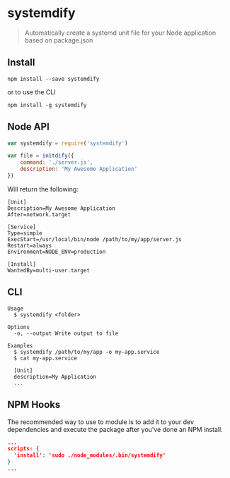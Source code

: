 # systemdify

> Automatically create a systemd unit file for your Node application based on package.json

## Install

`npm install --save systemdify`

or to use the CLI

`npm install -g systemdify`

## Node API

```javascript
var systemdify = require('systemdify')

var file = initdify({
	command: './server.js',
	description: 'My Awesome Application'
})

```

Will return the following:

```
[Unit]
Description=My Awesome Application
After=network.target

[Service]
Type=simple
ExecStart=/usr/local/bin/node /path/to/my/app/server.js
Restart=always
Environment=NODE_ENV=production

[Install]
WantedBy=multi-user.target
```

## CLI

```
Usage
  $ systemdify <folder>

Options
  -o, --output Write output to file

Examples
  $ systemdify /path/to/my/app -o my-app.service
  $ cat my-app.service

  [Unit]
  description=My Application
  ...
```

## NPM Hooks

The recommended way to use to module is to add it to your dev dependencies and execute the package after you've done an NPM install.

```json
...
scripts: {
  'install': 'sudo ./node_modules/.bin/systemdify'
}
...
```
